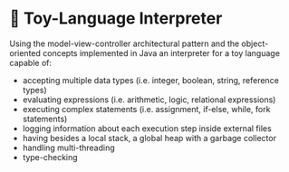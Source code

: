 # 🧸 Toy-Language Interpreter
Using the model-view-controller architectural pattern and the object-oriented concepts implemented in Java an interpreter for a toy language capable of: 
- accepting multiple data types (i.e. integer, boolean, string, reference types)
- evaluating expressions (i.e. arithmetic, logic, relational expressions)
- executing complex statements (i.e. assignment, if-else, while, fork statements)
- logging information about each execution step inside external files
- having besides a local stack, a global heap with a garbage collector
- handling multi-threading
- type-checking

